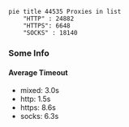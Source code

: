 
```mermaid
pie title 44535 Proxies in list
    "HTTP" : 24882
    "HTTPS": 6648
    "SOCKS" : 18140
```

### Some Info
#### Average Timeout

- mixed: 3.0s
- http: 1.5s
- https: 8.6s
- socks: 6.3s